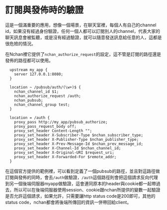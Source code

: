# 訂閱與發佈時的驗證

這是一個滿重要的應用，想像一個場景，在聊天室裡，每個人有自己的channel id，如果沒有經過身份驗證，任何一個人都可以訂閱別人的channel，代表大家的聊天訊息會被監聽，或是沒有經過驗證，就可以隨意發送訊息給任意的人，這都是很危險的情況。

在Nchan裡它提供了`nchan_authorize_request`的設定，這不管是訂閱的路徑還是發佈的路徑都可以使用。

```
  upstream my_app {
    server 127.0.0.1:8080;
  }
  
  location ~ /pubsub/auth/(\w+)$ {
    nchan_channel_id $1;
    nchan_authorize_request /auth;
    nchan_pubsub;
    nchan_channel_group test;
  }
  
  location = /auth {
    proxy_pass http://my_app/pubsub_authorize;
    proxy_pass_request_body off;
    proxy_set_header Content-Length "";
    proxy_set_header X-Subscriber-Type $nchan_subscriber_type;
    proxy_set_header X-Publisher-Type $nchan_publisher_type;
    proxy_set_header X-Prev-Message-Id $nchan_prev_message_id;
    proxy_set_header X-Channel-Id $nchan_channel_id;
    proxy_set_header X-Original-URI $request_uri;
    proxy_set_header X-Forwarded-For $remote_addr;
  }
```

在這個官方提供的範例裡，可以看到定義了一個pubsub的路徑，並且對這路徑做訂閱與發佈的同時，會去`/auth`做驗證，`/auth`這個路徑則會把這個請求反向代理到另一個後端伺服器myapp做驗證，這會連同原本的header與cookie都一起帶過去，所以可以在後端伺服器使用session、cookie跟nchan所提供的變數一起驗證是否允許這個請求，如果允許，只需要讓http status code是200即可，其他的status code，nchan都會將後端所傳回的資訊一併帶回給client。

